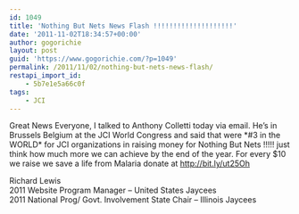 ```yaml
---
id: 1049
title: 'Nothing But Nets News Flash !!!!!!!!!!!!!!!!!!!!'
date: '2011-11-02T18:34:57+00:00'
author: gogorichie
layout: post
guid: 'https://www.gogorichie.com/?p=1049'
permalink: /2011/11/02/nothing-but-nets-news-flash/
restapi_import_id:
    - 5b7e1e5a66c0f
tags:
    - JCI
---
```


Great News Everyone, I talked to Anthony Colletti today via email. He’s in Brussels Belgium at the JCI World Congress and said that were \*#3 in the  
WORLD\* for JCI organizations in raising money for Nothing But Nets !!!!! just think how much more we can achieve by the end of the year. For every $10 we raise we save a life from Malaria donate at <http://bit.ly/ut25Oh>

Richard Lewis  
2011 Website Program Manager – United States Jaycees  
2011 National Prog/ Govt. Involvement State Chair – Illinois Jaycees
